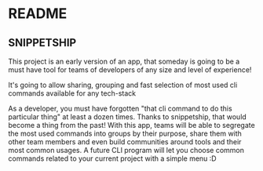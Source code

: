 # README

## SNIPPETSHIP

This project is an early version of an app, that someday is going to be a must have tool for teams of developers of any size and level of experience!

It's going to allow sharing, grouping and fast selection of most used cli commands available for any tech-stack

As a developer, you must have forgotten "that cli command to do this particular thing" at least a dozen times. Thanks to snippetship, that would become a thing from the past! With this app, teams will be able to segregate the most used commands into groups by their purpose, share them with other team members and even build communities around tools and their most common usages. A future CLI program will let you choose common commands related to your current project with a simple menu :D

